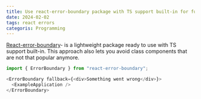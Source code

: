 ```yaml
---
title: Use react-error-boundary package with TS support built-in for function components in React
date: 2024-02-02
tags: react errors
categoris: Programming
---
```


[React-error-boundary](https://github.com/bvaughn/react-error-boundary)- is a lightweight package ready to use with TS support built-in. This approach also lets you avoid class components that are not that popular anymore.

```typescript
import { ErrorBoundary } from "react-error-boundary";

<ErrorBoundary fallback={<div>Something went wrong</div>}>
  <ExampleApplication />
</ErrorBoundary>
```